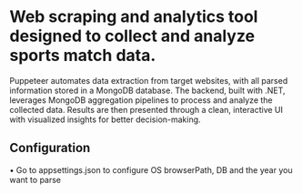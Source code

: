 # Web scraping and analytics tool designed to collect and analyze sports match data.

Puppeteer automates data extraction from target websites, with all parsed information stored in a MongoDB database.
The backend, built with .NET, leverages MongoDB aggregation pipelines to process and analyze the collected data.
Results are then presented through a clean, interactive UI with visualized insights for better decision-making.


## Configuration
• Go to appsettings.json to configure OS browserPath, DB and the year you want to parse
